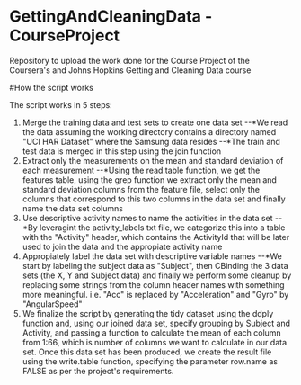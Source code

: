 # GettingAndCleaningData - CourseProject
Repository to upload the work done for the Course Project of the Coursera's and Johns Hopkins Getting and Cleaning Data course

#How the script works

The script works in 5 steps:
1. Merge the training data and test sets to create one data set
--*We read the data assuming the working directory contains a directory named "UCI HAR Dataset" where the Samsung data resides
--*The train and test data is merged in this step using the join function
2. Extract only the measurements on the mean and standard deviation of each measurement
--*Using the read.table function, we get the features table, using the grep function we extract only the mean and standard deviation columns from the feature file, select only the columns that correspond to this two columns in the data set and finally name the data set columns
3. Use descriptive activity names to name the activities in the data set
--*By leveragint the activity_labels txt file, we categorize this into a table with the "Activity" header, which contains the ActivityId that will be later used to join the data and the appropiate activity name
4. Appropiately label the data set with descriptive variable names
--*We start by labeling the subject data as "Subject", then CBinding the 3 data sets (the X, Y and Subject data) and finally we perform some cleanup by replacing some strings from the column header names with something more meaningful. i.e. "Acc" is replaced by "Acceleration" and "Gyro" by "AngularSpeed"
5. We finalize the script by generating the tidy dataset using the ddply function and, using our joined data set, specify grouping by Subject and Activity, and passing a function to calculate the mean of each column from 1:66, which is number of columns we want to calculate in our data set. Once this data set has been produced, we create the result file using the write.table function, specifying the parameter row.name as FALSE as per the project's requirements.